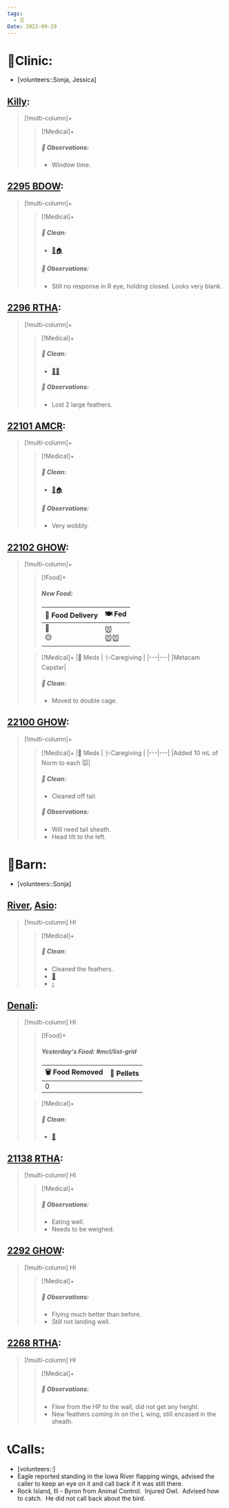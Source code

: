 ```yaml
---
tags:
  - 🗒️
Date: 2022-09-29
---
```


# 🏥Clinic:
- [volunteers::Sonja, Jessica]

## [Killy](../RARE%20Birds/Ed%20Birds/Killy.md):
> [!multi-column]+
>
>> [!Medical]+
>> ##### 🔭 Observations:
>> - Window time.

## [2295 BDOW](../RARE%20Birds/2295%20BDOW.md):
> [!multi-column]+
>
>> [!Medical]+
>>##### 🫧 Clean:
>> - [🧼🏠](../Admin/Codes/Moved%20to%20clean%20cage.md)
>>
>> ##### 🔭 Observations:
>> - Still no response in R eye, holding closed. Looks very blank.

## [2296 RTHA](../RARE%20Birds/2296%20RTHA.md):
> [!multi-column]+
>
>> [!Medical]+
>>##### 🫧 Clean:
>> - [🧼➗](../Admin/Codes/Cleaned%20with%20divider.md)
>>
>> ##### 🔭 Observations:
>> - Lost 2 large feathers.

## [22101 AMCR](../RARE%20Birds/22101%20AMCR.md):
> [!multi-column]+
>
>> [!Medical]+
>>##### 🫧 Clean:
>> - [🧼🏠](../Admin/Codes/Moved%20to%20clean%20cage.md)
>>
>> ##### 🔭 Observations:
>> - Very wobbly.

## [22102 GHOW](../RARE%20Birds/22102%20GHOW.md):
> [!multi-column]+
>
>
>> [!Food]+
>> ##### New Food:
>> |🚚 Food Delivery| 🍽️ Fed|
>> |---|---|
>>|🫱 <br>🟡|🐭<br>🐭🐭
>
>> [!Medical]+
>> |💊 Meds | 🩺Caregiving |
>> |---|---|
>> |Metacam <br> Capstar|
>>
>>##### 🫧 Clean:
>> - Moved to double cage.

## [22100 GHOW](../RARE%20Birds/22100%20GHOW.md):
> [!multi-column]+
>
>> [!Medical]+
>> |💊 Meds | 🩺Caregiving |
>> |---|---|
>> |Added 10 mL of Norm to each 🐭|
>>
>>##### 🫧 Clean:
>> - Cleaned off tail.
>>
>> ##### 🔭 Observations:
>> - Will need tail sheath.
>> - Head tilt to the left.

# 🏡Barn:
- [volunteers::Sonja]

## [River](../RARE%20Birds/Ed%20Birds/River.md), [Asio](../RARE%20Birds/Ed%20Birds/Asio.md):
> [!multi-column] HI
>
>> [!Medical]+
>>##### 🫧 Clean:
>> - Cleaned the feathers.
>> - [🧹](../Admin/Codes/Raked%20cage.md)
>> - [💧](../Admin/Codes/Fresh%20water.md)
>>

## [Denali](../RARE%20Birds/Ed%20Birds/Denali.md):
> [!multi-column] HI
>
>> [!Food]+
>> ##### Yesterday's Food: #mcl/list-grid
>> |🗑️ Food Removed| 💩 Pellets
>> |---|---|
>>|0|
>
>> [!Medical]+
>>##### 🫧 Clean:
>> - [🧹](../Admin/Codes/Raked%20cage.md)

## [21138 RTHA](../RARE%20Birds/21138%20RTHA.md):
> [!multi-column] HI
>
>> [!Medical]+
>> ##### 🔭 Observations:
>> - Eating well.
>> - Needs to be weighed.

## [2292 GHOW](../RARE%20Birds/2292%20GHOW.md):
> [!multi-column] HI
>
>> [!Medical]+
>> ##### 🔭 Observations:
>> - Flying much better than before. 
>> - Still not landing well.

## [2268 RTHA](../RARE%20Birds/2268%20RTHA.md):
> [!multi-column] HI
>
>> [!Medical]+
>> ##### 🔭 Observations:
>> - Flew from the HP to the wall, did not get any height.
>> - New feathers coming in on the L wing, still encased in the sheath.  

# 📞Calls:
- [volunteers::]
- Eagle reported standing in the Iowa River flapping wings, advised the caller to keep an eye on it and call back if it was still there. 
- Rock Island, Ill - Byron from Animal Control.  Injured Owl.  Advised how to catch.  He did not call back about the bird.